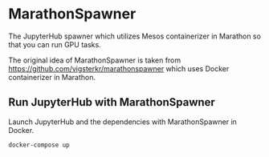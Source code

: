 # MarathonSpawner


The JupyterHub spawner which utilizes Mesos containerizer in Marathon so that you can run GPU tasks.

The original idea of MarathonSpawner is taken from https://github.com/vigsterkr/marathonspawner which uses Docker containerizer in Marathon.

## Run JupyterHub with MarathonSpawner

Launch JupyterHub and the dependencies with MarathonSpawner in Docker.

```sh
docker-compose up
```
